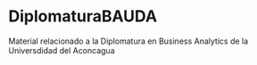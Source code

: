 # DiplomaturaBAUDA
Material relacionado a la Diplomatura en Business Analytics de la Universdidad del Aconcagua
